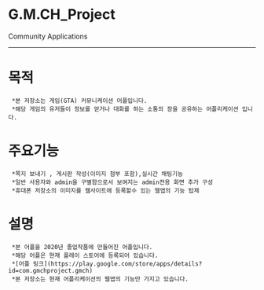 # G.M.CH_Project
Community Applications
***
# 목적
```
 *본 저장소는 게임(GTA) 커뮤니케이션 어플입니다.
 *해당 게임의 유저들이 정보를 얻거나 대화를 하는 소통의 장을 공유하는 어플리케이션 입니다.
```
# 주요기능
```
 *쪽지 보내기 , 게시판 작성(이미지 첨부 포함),실시간 채팅기능
 *일반 사용자와 admin을 구별함으로서 보여지는 admin전용 화면 추가 구성
 *휴대폰 저장소의 이미지를 웹사이트에 등록할수 있는 웹앱의 기능 탑제
```
# 설명
```
 *본 어플을 2020년 졸업작품에 만들어진 어플입니다.
 *해당 어플은 현재 플레이 스토어에 등록되어 있습니다.
 *[어플 링크](https://play.google.com/store/apps/details?id=com.gmchproject.gmch)
 *본 저장소는 현재 어플리케이션의 웹앱의 기능만 가지고 있습니다.
```
